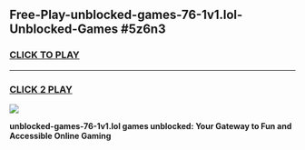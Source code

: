
## Free-Play-unblocked-games-76-1v1.lol-Unblocked-Games #5z6n3
<h3>
<a href="https://news.freeplayer.one?title=unblocked-games-76-1v1.lol&ref=8M">CLICK TO PLAY</a></h3>
<hr>

<h3>
<a href="https://news.freeplayer.one?title=unblocked-games-76-1v1.lol&ref=8M">CLICK 2 PLAY</a>
  
</h3>

<a href="https://news.freeplayer.one?title=unblocked-games-76-1v1.lol&ref=8M"><img src="https://clearcache.store/games.png"></a>


**unblocked-games-76-1v1.lol games unblocked: Your Gateway to Fun and Accessible Online Gaming**
